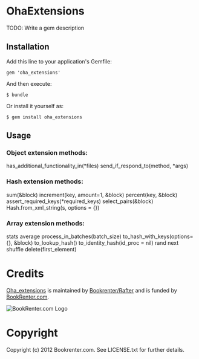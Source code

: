 # OhaExtensions

TODO: Write a gem description

## Installation

Add this line to your application's Gemfile:

    gem 'oha_extensions'

And then execute:

    $ bundle

Or install it yourself as:

    $ gem install oha_extensions

## Usage

### Object extension methods:

  has_additional_functionality_in(*files)
  send_if_respond_to(method, *args)

### Hash extension methods:

  sum(&block)
  increment(key, amount=1, &block)
  percent(key, &block)
  assert_required_keys(*required_keys)
  select_pairs(&block)
  Hash.from_xml_string(s, options = {})

### Array extension methods:

  stats
  average
  process_in_batches(batch_size)
  to_hash_with_keys(options={}, &block)
  to_lookup_hash()
  to_identity_hash(id_proc = nil)
  rand
  next
  shuffle
  delete(first_element)


# Credits

[Oha_extensions](https://github.com/bkr/oha_extensions) is maintained by [Bookrenter/Rafter](http://github.com/bkr) and is funded by [BookRenter.com](http://www.bookrenter.com "BookRenter.com").

![BookRenter.com Logo](http://assets0.bookrenter.com/images/header/bookrenter_logo.gif "BookRenter.com")

# Copyright

Copyright (c) 2012 Bookrenter.com. See LICENSE.txt for further details.